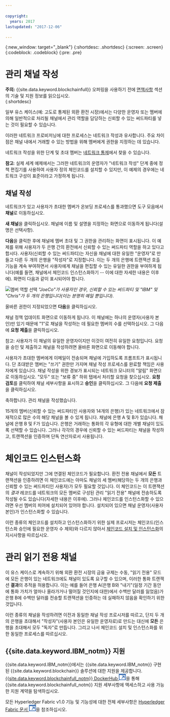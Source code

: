 ```yaml
---

copyright:
  years: 2017
lastupdated: "2017-12-06"

---
```


{:new_window: target="_blank"}
{:shortdesc: .shortdesc}
{:screen: .screen}
{:codeblock: .codeblock}
{:pre: .pre}

# 관리 채널 작성 

**주의:** {{site.data.keyword.blockchainfull}} 오퍼링을 사용하기 전에 [면책사항](/docs/services/blockchain/needtoknow.html) 섹션의 기술 및 지원 정보를 읽으십시오.  
{:shortdesc}

일부 유스 케이스(예: 고도로 통제된 외환 환전 시장)에서는 다양한 운영자 또는 멤버에 의해 일반적으로 처리될 채널에서 관리 역할을 담당하는 신뢰할 수 있는 써드파티를 넣는 것이 필요할 수 있습니다.  

이러한 네트워크 프로비저닝에 대한 프로세스는 네트워크 작성과 유사합니다. 주요 차이점은 채널 내에서 거래할 수 있는 방법을 위해 멤버에게 권한을 지정하는 데 있습니다.   

네트워크 작성을 위한 단계 및 초대 멤버는 [네트워크 통제](/docs/services/blockchain/get_start.html#creating-a-network)에서 찾을 수 있습니다. 

**참고**: 실제 세계 예제에서는 그러한 네트워크의 운영자가 "네트워크 작성" 단계 중에 정책 편집기를 사용하여 사용자 정의 체인코드를 설치할 수 있지만, 이 예제의 경우에는 네트워크 구성이 표준이라고 가정하게 됩니다.  

## 채널 작성

네트워크가 있고 사용자가 초대한 멤버가 온보딩 프로세스를 통과했으면 도구 모음에서 **채널**로 이동하십시오.  

**새 채널**을 클릭하십시오. 채널에 이름 및 설명을 지정하는 화면으로 이동하게 됩니다(설명은 선택사항). 

**다음**을 클릭한 후에 채널에 멤버 초대 및 그 권한을 관리하는 화면이 표시됩니다. 이 예제를 위해 사용자가 두 은행 간의 환전에서 신뢰할 수 있는 써드파티 역할을 하고 있다고 합시다. 사용자(신뢰할 수 있는 써드파티)는 자신을 채널에 대한 유일한 "운영자"로 만들고 다른 두 개의 은행을 "작성자"로 지정합니다. 이는 두 개의 은행에 트랜잭션 호출 기능을 계속 부여하면서 사용자에게 채널을 편집할 수 있는 유일한 권한을 부여하게 됩니다(예를 들면, 채널에서 체인코드 인스턴스화하기 -- 이에 대한 자세한 내용은 이후에). 화면이 다음과 같이 표시되어야 합니다.  

  ![멤버 역할 선택](images/selectmemberroles.png "멤버 역할 선택")
*"JoeCo"가 사용자인 경우, 신뢰할 수 있는 써드파티 및 "IBM" 및 "Chris"가 두 개의 은행입니다(이는 분명히 예일 뿐입니다).* 

올바른 권한이 지정되었으면 **다음**을 클릭하십시오.  

채널 정책 업데이트 화면으로 이동하게 됩니다. 이 채널에는 하나의 운영자(사용자 본인)만 있기 때문에 "1"로 채널을 작성하는 데 필요한 멤버의 수를 선택하십시오. 그 다음에 **요청 제출**을 클릭하십시오. 

참고: 사용자가 이 채널의 유일한 운영자이지만 이것이 여전히 유일한 요청입니다. 요청을 승인 및 제출하고 채널을 작성하려면 올바른 화면으로 이동해야 합니다. 

사용자가 초대한 멤버에게 이메일이 전송되며 채널에 가입하도록 프롬프트가 표시됩니다. 단 초대받은 멤버는 "쓰기" 권한만 가지며 채널 작성 프로세스를 완료할 책임은 사용자에게 있습니다. 채널 작성을 위한 경보가 표시되는 네트워크 모니터의 "알림" 화면으로 이동하십시오. "모두" 또는 "보류 중" 하위 탭에서 처리할 요청을 찾으십시오. **요청 검토**를 클릭하여 채널 세부사항을 표시하고 **승인**을 클릭하십시오. 그 다음에 **요청 제출**을 클릭하십시오. 

축하합니다. 관리 채널을 작성했습니다. 

15개의 멤버(신뢰할 수 있는 써드파티인 사용자와 14개의 은행)가 있는 네트워크에서 잠재적으로 많은 수의 해당 채널을 볼 수 있게 됩니다. 채널에 은행 A 및 B가 있습니다. 채널에 은행 B 및 F가 있습니다. 은행은 거래하는 통화의 각 유형에 대한 개별 채널이 있도록 선택할 수 있습니다. 그러나 각각의 경우에 신뢰할 수 있는 써드파티는 채널을 작성하고, 트랜잭션을 인증하며 단독 연산자로서 사용됩니다. 

# 체인코드 인스턴스화

채널이 작성되었지만 그에 연결된 체인코드가 필요합니다. 환전 전용 채널에서 **모든** 트랜잭션을 인증하려면 이 체인코드에는 아마도 채널의 세 멤버(해당하는 두 개의 은행과 신뢰할 수 있는 써드파티인 사용자)가 모두 필요할 것입니다. 이 체인코드는 이 트랜잭션의 *결과* 레코드를 네트워크의 모든 멤버로 구성된 관리 "읽기 전용" 채널에 전송하도록 작성될 수도 있습니다(자세한 내용은 이후에). 그러나 체인코드를 인스턴스화할 수 있으려면 우선 멤버의 피어에 설치되어 있어야 합니다. 설치되어 있으면 채널 운영자(사용자 본인)가 인스턴스화할 수 있습니다.  

이런 종류의 체인코드를 설치하고 인스턴스화하기 위한 실제 프로시저는 체인코드(인스턴스화 승인에 필요한 운영자 수 제외)와 다르지 않아서 [체인코드 설치 및 인스턴스화](/docs/services/blockchain/install_instantiate_chaincode.html.html)의 지시사항을 따르십시오. 

# 관리 읽기 전용 채널

이 유스 케이스로 계속하기 위해 외환 환전 시장의 금융 규제는 수동, "읽기 전용" 모드에 모든 은행이 있는 네트워크에도 채널이 있도록 요구할 수 있으며, 이러한 통화 트랜잭션 **결과**의 추적을 허용합니다. 이는 예를 들어 은행 A(은행 B와 "내기"(일정 기간 동안에 통화 가치가 얼마나 올라가거나 떨어질 것인지에 대한)에서 수백만 달러를 잃었음)가 은행 B에 수백만 달러를 전송할 트랜잭션을 인증하는 데 실패하지 않음을 확인하기 위한 것입니다.  

이런 종류의 채널을 작성하려면 이전과 동일한 채널 작성 프로시저를 따르고, 단지 두 개의 은행을 초대해서 "작성자"(사용자 본인은 유일한 운영자로)로 만드는 대신에  **모든** 은행을 초대해서 모두 "독자"로 만듭니다. 그리고 나서 체인코드 설치 및 인스턴스화를 위한 동일한 프로세스를 따르십시오. 

## {{site.data.keyword.IBM_notm}} 지원 

{{site.data.keyword.IBM_notm}}에서는 {{site.data.keyword.IBM_notm}} 구현된 {{site.data.keyword.blockchain}} 솔루션에 대한 지원을 제공합니다. [{{site.data.keyword.blockchainfull_notm}} DockerHub ![외부 링크 아이콘](images/external_link.svg "외부 링크 아이콘")](https://hub.docker.com/u/ibmblockchain/)을 통해 {{site.data.keyword.blockchainfull_notm}} 지원 세부사항에 액세스하고 사용 가능한 지원 계약을 탐색하십시오.

모든 Hyperledger Fabric v1.0 기능 및 기능성에 대한 전체 세부사항은
[Hyperledger Fabric 문서 ![외부 링크 아이콘](images/external_link.svg "외부 링크 아이콘")](http://hyperledger-fabric.readthedocs.io/en/latest/)을 참조하십시오.
